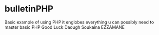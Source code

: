 bulletinPHP
===========
Basic example of using PHP it englobes everything u can possibly need to master basic PHP 
Good Luck Daough
Soukaina EZZAMANE
